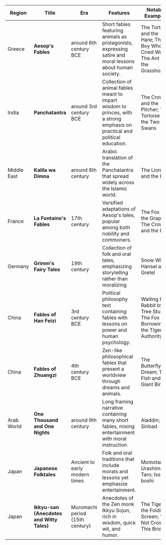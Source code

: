 | Region | Title | Era | Features | Notable Examples |
| --- | --- | --- | --- | --- |
| Greece | **Aesop's Fables** | around 6th century BCE | Short fables featuring animals as protagonists, expressing satire and moral lessons about human society. | The Tortoise and the Hare; The Boy Who Cried Wolf; The Ant and the Grasshopper |
| India | **Panchatantra** | around 3rd century BCE | Collection of animal fables meant to impart wisdom to princes, with a strong emphasis on practical and political education. | The Crow and the Pitcher; The Tortoise and the Two Swans |
| Middle East | **Kalila wa Dimna** | around 8th century | Arabic translation of the Panchatantra that spread widely across the Islamic world. | The Lion and the Bull |
| France | **La Fontaine's Fables** | 17th century | Versified adaptations of Aesop's tales, popular among both nobility and commoners. | The Fox and the Grapes; The Crow and the Fox |
| Germany | **Grimm's Fairy Tales** | 19th century | Collection of folk and oral tales, emphasizing storytelling rather than moralizing. | Snow White; Hansel and Gretel |
| China | **Fables of Han Feizi** | 3rd century BCE | Political philosophy text containing fables with lessons on power and human psychology. | Waiting for a Rabbit by a Tree Stump; The Fox Borrowing the Tiger's Authority |
| China | **Fables of Zhuangzi** | 4th century BCE | Zen-like philosophical fables that present a worldview through dreams and animals. | The Butterfly Dream; The Fish and the Giant Bird |
| Arab World | **One Thousand and One Nights** | around 9th century | Long framing narrative containing many short fables, mixing entertainment with moral instruction. | Aladdin; Sinbad |
| Japan | **Japanese Folktales** | Ancient to early modern times | Folk and oral traditions that include morals and lessons yet emphasize entertainment. | Momotaro; Urashima Taro; Issun-boshi |
| Japan | **Ikkyu-san (Anecdotes and Witty Tales)** | Muromachi period (15th century) | Anecdotes of the Zen monk Ikkyu Sojun, rich in wisdom, quick wit, and humor. | The Tiger in the Folding Screen; "Do Not Cross This Bridge" |
